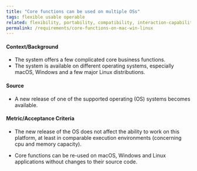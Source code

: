 ```yaml
---
title: "Core functions can be used on multiple OSs"
tags: flexible usable operable
related: flexibility, portability, compatibility, interaction-capability
permalink: /requirements/core-functions-on-mac-win-linux
---
```


<div class="quality-requirement" markdown="1">


#### Context/Background

* The system offers a few complicated core business functions.
* The system is available on different operating systems, especially macOS, Windows and a few major Linux distributions.
  
#### Source

* A new release of one of the supported operating (OS) systems becomes available. 

#### Metric/Acceptance Criteria

* The new release of the OS does not affect the ability to work on this platform, 
 at least in comparable execution environments (concerning cpu and memory capacity).
 
* Core functions can be re-used on macOS, Windows and Linux applications without changes to their source code.

   
</div><br>



